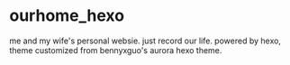 # ourhome_hexo
me and my wife's personal websie.
just record our life.
powered by hexo, theme customized from bennyxguo's aurora hexo theme.